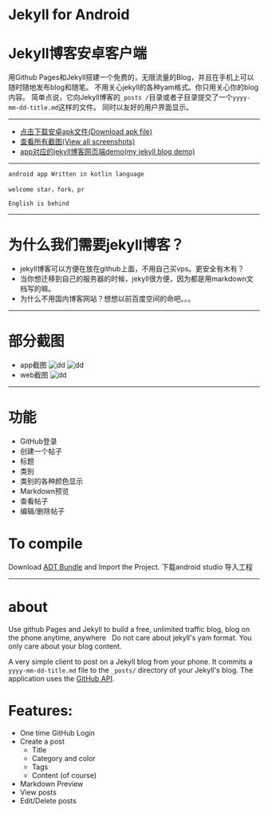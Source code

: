 # Jekyll for Android 

# Jekyll博客安卓客户端

 用Github Pages和Jekyll搭建一个免费的，无限流量的Blog，并且在手机上可以随时随地发布blog和随笔。
 不用关心jekyll的各种yam格式。你只用关心你的blog内容。
 简单点说，它向Jekyll博客的`_posts /`目录或者子目录提交了一个`yyyy-mm-dd-title.md`这样的文件。
 同时以友好的用户界面显示。

 
---

* [点击下载安卓apk文件(Download apk file)](https://github.com/tsangiotis/JekyllForAndroid/tree/master/imagesAndApp/release/app.apk)
* [查看所有截图(View all screenshots)](https://github.com/tsangiotis/JekyllForAndroid/blob/master/imagesAndApp/images.md)
* [app对应的jekyll博客网页端demo(my jekyll blog demo)](http://jchanghong.com/)

---

 `android app Written in kotlin language`
 
 `welcome star，fork，pr`
 
 `English is behind`
 
 ---
 
 # 为什么我们需要jekyll博客？
 
 
* jekyll博客可以方便在放在github上面，不用自己买vps。更安全有木有？
* 当你想迁移到自己的服务器的时候，jekyll很方便，因为都是用markdown文档写的嘛。
* 为什么不用国内博客网站？想想以前百度空间的命吧。。。
 
 
 ---
 

# 部分截图
* app截图
  ![dd](https://github.com/tsangiotis/JekyllForAndroid/blob/master/imagesAndApp/device-2017-06-21-194232.png)
  ![dd](https://github.com/tsangiotis/JekyllForAndroid/blob/master/imagesAndApp/device-2017-06-21-194434.png)
* web截图
  ![dd](https://github.com/tsangiotis/JekyllForAndroid/blob/master/imagesAndApp/QQ%E6%88%AA%E5%9B%BE20170621195213.png)

---

# 功能
* GitHub登录
*  创建一个帖子
*  标题
*  类别
*  类别的各种颜色显示
*   Markdown预览
*  查看帖子
*  编辑/删除帖子

# To compile

Download [ADT Bundle](http://developer.android.com/sdk/index.html) and Import the Project.
下载android studio 导入工程

 ------



# about

   Use github Pages and Jekyll to build a free, unlimited traffic blog,
    blog  on the phone anytime, anywhere
  Do not care about jekyll's yam format. You only care about your blog content.

  A very simple client to post on a Jekyll blog from your phone.
  It commits a `yyyy-mm-dd-title.md` file to the `_posts/` directory of your Jekyll's blog.
   The application uses the [GitHub API](https://developer.github.com/).

# Features:


- One time GitHub Login
- Create a post
	- Title
	- Category and color
	- Tags
	- Content (of course)
- Markdown Preview
- View posts
- Edit/Delete posts
